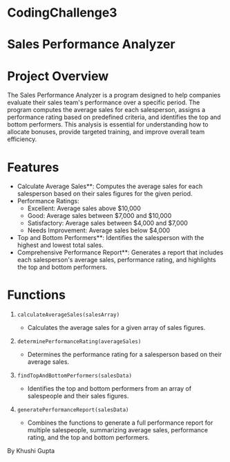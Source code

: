 # CodingChallenge3
# Sales Performance Analyzer

# Project Overview

The Sales Performance Analyzer is a program designed to help companies evaluate their sales team's performance over a specific period. 
The program computes the average sales for each salesperson, assigns a performance rating based on predefined criteria, and identifies the top and bottom performers. 
This analysis is essential for understanding how to allocate bonuses, provide targeted training, and improve overall team efficiency.

# Features

- Calculate Average Sales**: Computes the average sales for each salesperson based on their sales figures for the given period.
- Performance Ratings:
  - Excellent: Average sales above $10,000
  - Good: Average sales between $7,000 and $10,000
  - Satisfactory: Average sales between $4,000 and $7,000
  - Needs Improvement: Average sales below $4,000
- Top and Bottom Performers**: Identifies the salesperson with the highest and lowest total sales.
- Comprehensive Performance Report**: Generates a report that includes each salesperson's average sales, performance rating, and highlights the top and bottom performers.

# Functions

1. `calculateAverageSales(salesArray)`
   - Calculates the average sales for a given array of sales figures.
  
2. `determinePerformanceRating(averageSales)`
   - Determines the performance rating for a salesperson based on their average sales.
  
3. `findTopAndBottomPerformers(salesData)`
   - Identifies the top and bottom performers from an array of salespeople and their sales figures.
  
4. `generatePerformanceReport(salesData)`
   - Combines the functions to generate a full performance report for multiple salespeople, summarizing average sales, performance rating, and the top and bottom performers.

By Khushi Gupta
